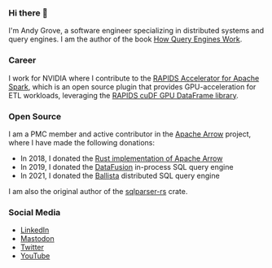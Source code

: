 ### Hi there 👋

I'm Andy Grove, a software engineer specializing in distributed systems and query engines. I am the author of the book [How Query Engines Work](https://leanpub.com/how-query-engines-work).

### Career

I work for NVIDIA where I contribute to the [RAPIDS Accelerator for Apache Spark](https://github.com/NVIDIA/spark-rapids), which is an open source plugin that provides GPU-acceleration for ETL workloads, leveraging the [RAPIDS cuDF GPU DataFrame library](https://github.com/rapidsai/cudf).

### Open Source

I am a PMC member and active contributor in the [Apache Arrow](https://github.com/apache/arrow/) project, where I have made the following donations:

- In 2018, I donated the [Rust implementation of Apache Arrow](https://github.com/apache/arrow-rs)
- In 2019, I donated the [DataFusion](https://github.com/apache/arrow-datafusion) in-process SQL query engine
- In 2021, I donated the [Ballista](https://github.com/apache/arrow-ballista) distributed SQL query engine

I am also the original author of the [sqlparser-rs](https://github.com/sqlparser-rs/sqlparser-rs) crate.

### Social Media

- [LinkedIn](https://www.linkedin.com/in/andygrove/)
- [Mastodon](https://fosstodon.org/@andygrove)
- [Twitter](https://twitter.com/andygrove_io)
- [YouTube](https://www.youtube.com/channel/UCO91431fcbKqm10mRTIUFfA)
